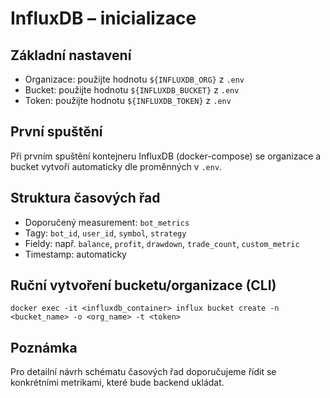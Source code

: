 # InfluxDB – inicializace

## Základní nastavení

- Organizace: použijte hodnotu `${INFLUXDB_ORG}` z `.env`
- Bucket: použijte hodnotu `${INFLUXDB_BUCKET}` z `.env`
- Token: použijte hodnotu `${INFLUXDB_TOKEN}` z `.env`

## První spuštění

Při prvním spuštění kontejneru InfluxDB (docker-compose) se organizace a bucket vytvoří automaticky dle proměnných v `.env`.

## Struktura časových řad

- Doporučený measurement: `bot_metrics`
- Tagy: `bot_id`, `user_id`, `symbol`, `strategy`
- Fieldy: např. `balance`, `profit`, `drawdown`, `trade_count`, `custom_metric`
- Timestamp: automaticky

## Ruční vytvoření bucketu/organizace (CLI)

```
docker exec -it <influxdb_container> influx bucket create -n <bucket_name> -o <org_name> -t <token>
```

## Poznámka

Pro detailní návrh schématu časových řad doporučujeme řídit se konkrétními metrikami, které bude backend ukládat.